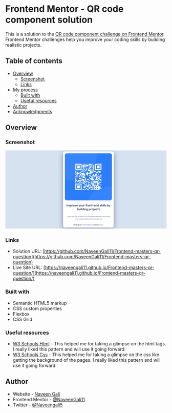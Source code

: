 # Frontend Mentor - QR code component solution

This is a solution to the [QR code component challenge on Frontend Mentor](https://www.frontendmentor.io/challenges/qr-code-component-iux_sIO_H). Frontend Mentor challenges help you improve your coding skills by building realistic projects. 

## Table of contents

- [Overview](#overview)
  - [Screenshot](#screenshot)
  - [Links](#links)
- [My process](#my-process)
  - [Built with](#built-with)
  - [Useful resources](#useful-resources)
- [Author](#author)
- [Acknowledgments](#acknowledgments)


## Overview

### Screenshot

![](./images/websiteScreenshot.png)

### Links

- Solution URL: [https://github.com/NaveenGali11/Frontend-masters-qr-question](https://github.com/NaveenGali11/Frontend-masters-qr-question)
- Live Site URL: [https://naveengali11.github.io/Frontend-masters-qr-question/](https://naveengali11.github.io/Frontend-masters-qr-question/)

### Built with

- Semantic HTML5 markup
- CSS custom properties
- Flexbox
- CSS Grid

### Useful resources

- [W3 Schools Html](https://www.w3schools.com/html/default.asp) - This helped me for taking a glimpse on the html tags. I really liked this pattern and will use it going forward.
- [W3 Schools Css](https://www.w3schools.com/css/default.asp) - This helped me for taking a glimpse on the css like getting the background of the pages. I really liked this pattern and will use it going forward.


## Author

- Website - [Naveen Gali](https://naveengali11.github.io/)
- Frontend Mentor - [@NaveenGali11](https://www.frontendmentor.io/profile/NaveenGali11)
- Twitter - [@Naveengali5](https://www.twitter.com/Naveengali5)
